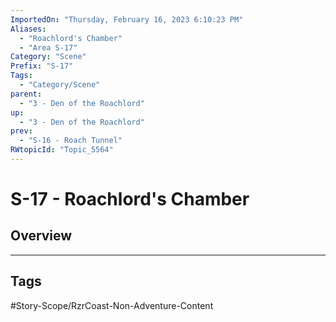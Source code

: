 ```yaml
---
ImportedOn: "Thursday, February 16, 2023 6:10:23 PM"
Aliases:
  - "Roachlord's Chamber"
  - "Area S-17"
Category: "Scene"
Prefix: "S-17"
Tags:
  - "Category/Scene"
parent:
  - "3 - Den of the Roachlord"
up:
  - "3 - Den of the Roachlord"
prev:
  - "S-16 - Roach Tunnel"
RWtopicId: "Topic_5564"
---
```

# S-17 - Roachlord's Chamber
## Overview

---
## Tags
#Story-Scope/RzrCoast-Non-Adventure-Content

